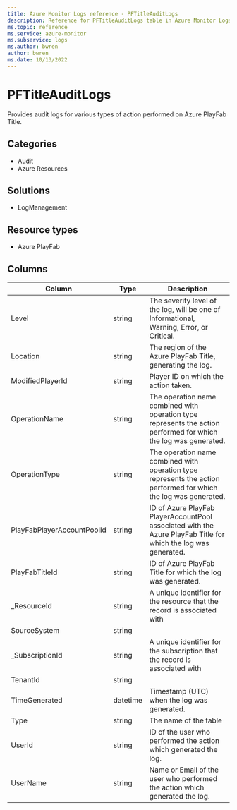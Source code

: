 ```yaml
---
title: Azure Monitor Logs reference - PFTitleAuditLogs
description: Reference for PFTitleAuditLogs table in Azure Monitor Logs.
ms.topic: reference
ms.service: azure-monitor
ms.subservice: logs
ms.author: bwren
author: bwren
ms.date: 10/13/2022
---
```


# PFTitleAuditLogs

 Provides audit logs for various types of action performed on Azure PlayFab Title.

## Categories

- Audit
- Azure Resources
## Solutions

- LogManagement
## Resource types

- Azure PlayFab




## Columns

| Column | Type | Description |
| --- | --- | --- |
| Level | string | The severity level of the log, will be one of Informational, Warning, Error, or Critical. |
| Location | string | The region of the Azure PlayFab Title, generating the log. |
| ModifiedPlayerId | string | Player ID on which the action taken. |
| OperationName | string | The operation name combined with operation type represents the action performed for which the log was generated. |
| OperationType | string | The operation name combined with operation type represents the action performed for which the log was generated. |
| PlayFabPlayerAccountPoolId | string | ID of Azure PlayFab PlayerAccountPool associated with the Azure PlayFab Title for which the log was generated. |
| PlayFabTitleId | string | ID of Azure PlayFab Title for which the log was generated. |
| _ResourceId | string | A unique identifier for the resource that the record is associated with |
| SourceSystem | string |  |
| _SubscriptionId | string | A unique identifier for the subscription that the record is associated with |
| TenantId | string |  |
| TimeGenerated | datetime | Timestamp (UTC) when the log was generated. |
| Type | string | The name of the table |
| UserId | string | ID of the user who performed the action which generated the log. |
| UserName | string | Name or Email of the user who performed the action which generated the log. |

